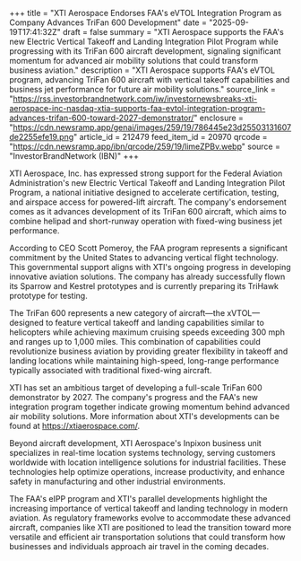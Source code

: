 +++
title = "XTI Aerospace Endorses FAA's eVTOL Integration Program as Company Advances TriFan 600 Development"
date = "2025-09-19T17:41:32Z"
draft = false
summary = "XTI Aerospace supports the FAA's new Electric Vertical Takeoff and Landing Integration Pilot Program while progressing with its TriFan 600 aircraft development, signaling significant momentum for advanced air mobility solutions that could transform business aviation."
description = "XTI Aerospace supports FAA's eVTOL program, advancing TriFan 600 aircraft with vertical takeoff capabilities and business jet performance for future air mobility solutions."
source_link = "https://rss.investorbrandnetwork.com/iw/investornewsbreaks-xti-aerospace-inc-nasdaq-xtia-supports-faa-evtol-integration-program-advances-trifan-600-toward-2027-demonstrator/"
enclosure = "https://cdn.newsramp.app/genai/images/259/19/786445e23d25503131607de2255efe19.png"
article_id = 212479
feed_item_id = 20970
qrcode = "https://cdn.newsramp.app/ibn/qrcode/259/19/limeZPBv.webp"
source = "InvestorBrandNetwork (IBN)"
+++

<p>XTI Aerospace, Inc. has expressed strong support for the Federal Aviation Administration's new Electric Vertical Takeoff and Landing Integration Pilot Program, a national initiative designed to accelerate certification, testing, and airspace access for powered-lift aircraft. The company's endorsement comes as it advances development of its TriFan 600 aircraft, which aims to combine helipad and short-runway operation with fixed-wing business jet performance.</p><p>According to CEO Scott Pomeroy, the FAA program represents a significant commitment by the United States to advancing vertical flight technology. This governmental support aligns with XTI's ongoing progress in developing innovative aviation solutions. The company has already successfully flown its Sparrow and Kestrel prototypes and is currently preparing its TriHawk prototype for testing.</p><p>The TriFan 600 represents a new category of aircraft—the xVTOL—designed to feature vertical takeoff and landing capabilities similar to helicopters while achieving maximum cruising speeds exceeding 300 mph and ranges up to 1,000 miles. This combination of capabilities could revolutionize business aviation by providing greater flexibility in takeoff and landing locations while maintaining high-speed, long-range performance typically associated with traditional fixed-wing aircraft.</p><p>XTI has set an ambitious target of developing a full-scale TriFan 600 demonstrator by 2027. The company's progress and the FAA's new integration program together indicate growing momentum behind advanced air mobility solutions. More information about XTI's developments can be found at <a href="https://xtiaerospace.com/" rel="nofollow" target="_blank">https://xtiaerospace.com/</a>.</p><p>Beyond aircraft development, XTI Aerospace's Inpixon business unit specializes in real-time location systems technology, serving customers worldwide with location intelligence solutions for industrial facilities. These technologies help optimize operations, increase productivity, and enhance safety in manufacturing and other industrial environments.</p><p>The FAA's eIPP program and XTI's parallel developments highlight the increasing importance of vertical takeoff and landing technology in modern aviation. As regulatory frameworks evolve to accommodate these advanced aircraft, companies like XTI are positioned to lead the transition toward more versatile and efficient air transportation solutions that could transform how businesses and individuals approach air travel in the coming decades.</p>